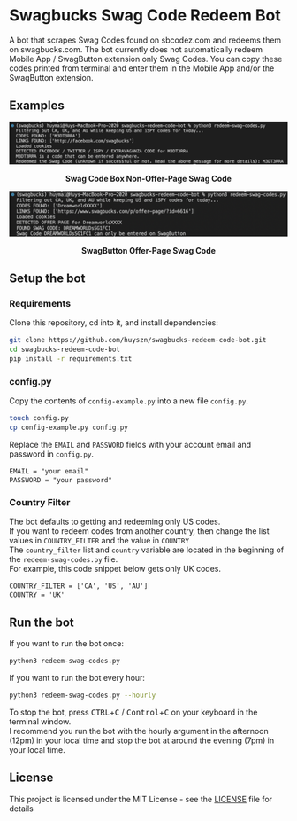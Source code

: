 # Swagbucks Swag Code Redeem Bot

A bot that scrapes Swag Codes found on sbcodez.com and redeems them on swagbucks.com. The bot currently does not automatically redeem Mobile App / SwagButton extension only Swag Codes. You can copy these codes printed from terminal and enter them in the Mobile App and/or the SwagButton extension.

## Examples

![Console output Swag Code Box](images/Console%20-%20Swag%20Code%20Box.png)

<p align="center">
  <b>Swag Code Box Non-Offer-Page Swag Code</b>
</p>


![Console output SwagButton](images/Console%20-%20SwagButton.png)

<p align="center">
  <b>SwagButton Offer-Page Swag Code</b>
</p>

## Setup the bot

### Requirements

Clone this repository, cd into it, and install dependencies:
```sh
git clone https://github.com/huyszn/swagbucks-redeem-code-bot.git
cd swagbucks-redeem-code-bot
pip install -r requirements.txt
```

### config.py

Copy the contents of `config-example.py` into a new file `config.py`.
```sh
touch config.py
cp config-example.py config.py
```

Replace the `EMAIL` and `PASSWORD` fields with your account email and password in `config.py`.

```
EMAIL = "your email"
PASSWORD = "your password"
```
### Country Filter
The bot defaults to getting and redeeming only US codes.\
If you want to redeem codes from another country, then change the list values in `COUNTRY_FILTER` and the value in `COUNTRY`\
The `country_filter` list and `country` variable are located in the beginning of the `redeem-swag-codes.py` file.\
For example, this code snippet below gets only UK codes.
```
COUNTRY_FILTER = ['CA', 'US', 'AU']
COUNTRY = 'UK'
```


## Run the bot

If you want to run the bot once:
```sh
python3 redeem-swag-codes.py
```

If you want to run the bot every hour:
```sh
python3 redeem-swag-codes.py --hourly
```
To stop the bot, press <kbd>CTRL</kbd>+<kbd>C</kbd> / <kbd>Control</kbd>+<kbd>C</kbd> on your keyboard in the terminal window.\
I recommend you run the bot with the hourly argument in the afternoon (12pm) in your local time and stop the bot at around the evening (7pm) in your local time.


## License

This project is licensed under the MIT License - see the [LICENSE](LICENSE) file for details